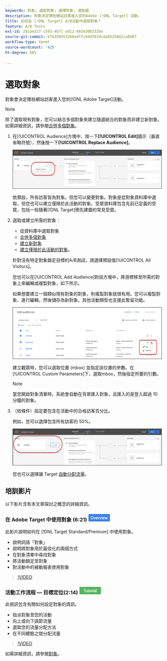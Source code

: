 ```yaml
---
keywords: 對象; 選取對象; 選擇對象; 選取器
description: 對象決定哪些網站訪客進入您的Adobe [!DNL Target] 活動。
title: 如何在 [!DNL Target] A/B活動中選取對象？
feature: A/B Tests
exl-id: 281ae227-c593-4b71-ad12-865430b332be
source-git-commit: 676350453268e4ffc04df83dcda0525842ca8b07
workflow-type: tm+mt
source-wordcount: '425'
ht-degree: 66%

---
```


# 選取對象

對象會決定哪些網站訪客進入您的[!DNL Adobe Target]活動。

>[!NOTE]
>
>除了選取現有對象，您可以結合多個對象來建立隨選結合的對象而非建立新對象。如需詳細資訊，請參閱[合併多個對象](/help/main/c-target/combining-multiple-audiences.md#concept_A7386F1EA4394BD2AB72399C225981E5)。

1. 在[!UICONTROL Audience]方塊中，按一下&#x200B;**[!UICONTROL Edit]**&#x200B;圖示（垂直省略符號），然後按一下&#x200B;**[!UICONTROL Replace Audience]**。

   ![取代受眾選項](/help/main/c-activities/t-test-ab/t-test-create-ab/assets/replace-audience.png)

   依預設，所有訪客皆為對象。但您可以變更對象。對象是從對象資料庫中選取，但您也可以建立僅限於此活動的對象。受眾資料庫包含先前已定義的受眾，包括一些隨著[!DNL Target]預先建置的常見受眾。

1. 選取或建立所需的對象：

   * 從資料庫中選取對象
   * [合併多個對象](/help/main/c-target/combining-multiple-audiences.md#concept_A7386F1EA4394BD2AB72399C225981E5)
   * [建立新對象](/help/main/c-target/c-audiences/create-audience.md#task_1D507519D3AD4390B507F188BD294DC1)
   * [建立僅限於此活動的對象](/help/main/c-target/creating-activity-only-audience.md#concept_A6BADCF530ED4AE1852E677FEBE68483)。

   針對沒有特定對象鎖定目標的A/B測試，請選擇預設值[!UICONTROL All Visitors]。

   您也可以在[!UICONTROL Add Audience]對話方塊中，將游標移至所需的對象上來編輯或複製對象，如下所示。

   如果想要建立一個類似現有對象的對象，則複製對象就很有用。您可以複製對象、進行編輯，然後儲存為新對象。其他活動類型也支援此暫留功能。

   ![受眾暫留](/help/main/c-activities/t-test-ab/t-test-create-ab/assets/audience_picker_hover-new.png)

   建立觀眾時，您可以選取位置 (mbox) 並指定該位置的參數。在[!UICONTROL Custom Parameters]下，選取mbox，然後指定所要的引數。

   >[!NOTE]
   >
   >當您開啟對象清單時，系統會自動在背景匯入對象，且匯入的是登入超過 10 分鐘的對象。

1. （依條件）指定要包含在活動中的合格訪客百分比。

   例如，您可以選擇包含所有訪客的 50%。

   ![受眾百分比](/help/main/c-activities/t-test-ab/t-test-create-ab/assets/audperc-new.png)

   您也可以選擇讓 Target [自動分配流量](/help/main/c-activities/automated-traffic-allocation/automated-traffic-allocation.md#concept_A1407678796B4C569E94CBA8A9F7F5D4)。

## 培訓影片

以下影片含有本文章探討之概念的詳細資訊。

### 在 Adobe Target 中使用對象 (6:21) ![Overview badge](/help/main/assets/overview.png)

此影片說明如何在 [!DNL Target Standard/Premium] 中使用對象。

* 說明詞語「對象」
* 說明將對象用於最佳化的兩個方式
* 在對象清單中尋找對象
* 將活動鎖定至對象
* 對活動中的被動報表使用對象

>[!VIDEO](https://video.tv.adobe.com/v/17398)

### 活動工作流程 — 目標定位(2:14) ![教學課程徽章](/help/main/assets/tutorial.png)

此視訊包含有關如何設定對象的資訊。

* 指派對象至您的活動
* 向上或向下調節流量
* 選取您的流量分配方法
* 在不同體驗之間分配流量

>[!VIDEO](https://video.tv.adobe.com/v/17385)

如需詳細資訊，請參閱[對象](/help/main/c-target/c-audiences/audiences.md#concept_65BE870D290E412D8BBF557EEA67C271)。
